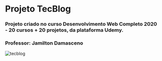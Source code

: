 # Projeto TecBlog

### Projeto criado no curso Desenvolvimento Web Completo 2020 - 20 cursos + 20 projetos, da plataforma Udemy.

### Professor: Jamilton Damasceno

![tecblog](https://user-images.githubusercontent.com/73860240/100553992-69f01600-3270-11eb-9708-3c6ecc8fc473.png)
